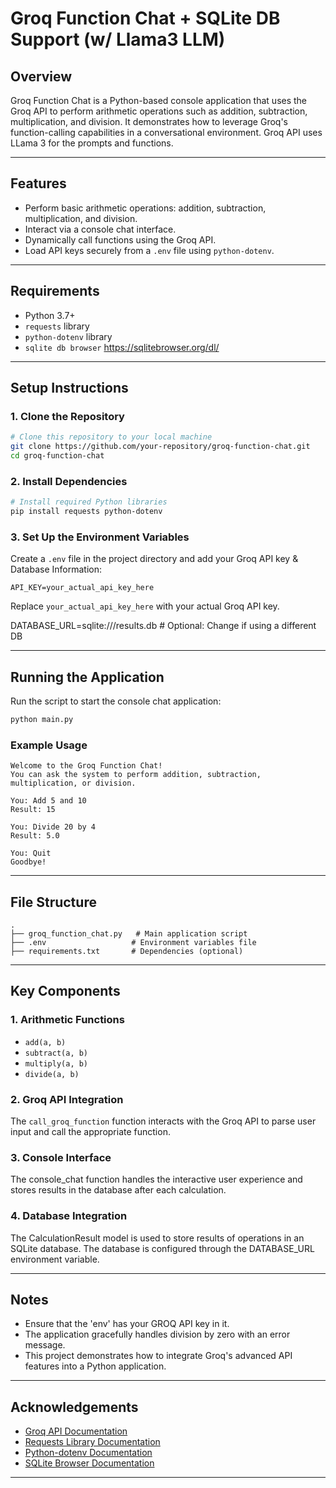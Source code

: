 # Groq Function Chat + SQLite DB Support (w/ Llama3 LLM)

## Overview
Groq Function Chat is a Python-based console application that uses the Groq API to perform arithmetic operations such as addition, subtraction, multiplication, and division. It demonstrates how to leverage Groq's function-calling capabilities in a conversational environment. Groq API uses LLama 3 for the prompts and functions.

---

## Features
- Perform basic arithmetic operations: addition, subtraction, multiplication, and division.
- Interact via a console chat interface.
- Dynamically call functions using the Groq API.
- Load API keys securely from a `.env` file using `python-dotenv`.

---

## Requirements
- Python 3.7+
- `requests` library
- `python-dotenv` library
- `sqlite db browser` https://sqlitebrowser.org/dl/

---

## Setup Instructions

### 1. Clone the Repository
```bash
# Clone this repository to your local machine
git clone https://github.com/your-repository/groq-function-chat.git
cd groq-function-chat
```

### 2. Install Dependencies
```bash
# Install required Python libraries
pip install requests python-dotenv
```

### 3. Set Up the Environment Variables
Create a `.env` file in the project directory and add your Groq API key & Database Information:
```env
API_KEY=your_actual_api_key_here
```
Replace `your_actual_api_key_here` with your actual Groq API key.

DATABASE_URL=sqlite:///results.db  # Optional: Change if using a different DB


---

## Running the Application
Run the script to start the console chat application:
```bash
python main.py
```

### Example Usage
```plaintext
Welcome to the Groq Function Chat!
You can ask the system to perform addition, subtraction, multiplication, or division.

You: Add 5 and 10
Result: 15

You: Divide 20 by 4
Result: 5.0

You: Quit
Goodbye!
```

---

## File Structure
```
.
├── groq_function_chat.py   # Main application script
├── .env                   # Environment variables file
├── requirements.txt       # Dependencies (optional)
```

---

## Key Components

### 1. Arithmetic Functions
- `add(a, b)`
- `subtract(a, b)`
- `multiply(a, b)`
- `divide(a, b)`

### 2. Groq API Integration
The `call_groq_function` function interacts with the Groq API to parse user input and call the appropriate function.

### 3. Console Interface
The console_chat function handles the interactive user experience and stores results in the database after each calculation.

### 4. Database Integration
The CalculationResult model is used to store results of operations in an SQLite database.
The database is configured through the DATABASE_URL environment variable.


---

## Notes
- Ensure that the 'env' has your GROQ API key in it.
- The application gracefully handles division by zero with an error message.
- This project demonstrates how to integrate Groq's advanced API features into a Python application.

---

## Acknowledgements
- [Groq API Documentation](https://api.groq.com)
- [Requests Library Documentation](https://docs.python-requests.org/)
- [Python-dotenv Documentation](https://pypi.org/project/python-dotenv/)
- [SQLite Browser Documentation]([https://pypi.org/project/python-dotenv/](https://github.com/sqlitebrowser/sqlitebrowser/wiki))

---

